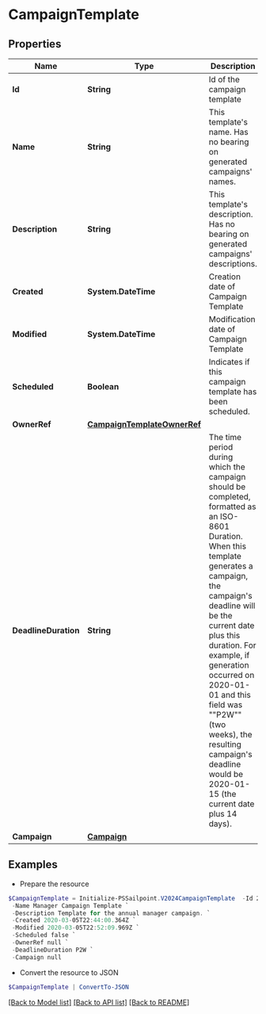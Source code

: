# CampaignTemplate
## Properties

Name | Type | Description | Notes
------------ | ------------- | ------------- | -------------
**Id** | **String** | Id of the campaign template | [optional] 
**Name** | **String** | This template&#39;s name. Has no bearing on generated campaigns&#39; names. | 
**Description** | **String** | This template&#39;s description. Has no bearing on generated campaigns&#39; descriptions. | 
**Created** | **System.DateTime** | Creation date of Campaign Template | [readonly] 
**Modified** | **System.DateTime** | Modification date of Campaign Template | [readonly] 
**Scheduled** | **Boolean** | Indicates if this campaign template has been scheduled. | [optional] [readonly] [default to $false]
**OwnerRef** | [**CampaignTemplateOwnerRef**](CampaignTemplateOwnerRef.md) |  | [optional] 
**DeadlineDuration** | **String** | The time period during which the campaign should be completed, formatted as an ISO-8601 Duration. When this template generates a campaign, the campaign&#39;s deadline will be the current date plus this duration. For example, if generation occurred on 2020-01-01 and this field was &quot;&quot;P2W&quot;&quot; (two weeks), the resulting campaign&#39;s deadline would be 2020-01-15 (the current date plus 14 days). | [optional] 
**Campaign** | [**Campaign**](Campaign.md) |  | 

## Examples

- Prepare the resource
```powershell
$CampaignTemplate = Initialize-PSSailpoint.V2024CampaignTemplate  -Id 2c9079b270a266a60170a277bb960008 `
 -Name Manager Campaign Template `
 -Description Template for the annual manager campaign. `
 -Created 2020-03-05T22:44:00.364Z `
 -Modified 2020-03-05T22:52:09.969Z `
 -Scheduled false `
 -OwnerRef null `
 -DeadlineDuration P2W `
 -Campaign null
```

- Convert the resource to JSON
```powershell
$CampaignTemplate | ConvertTo-JSON
```

[[Back to Model list]](../README.md#documentation-for-models) [[Back to API list]](../README.md#documentation-for-api-endpoints) [[Back to README]](../README.md)

